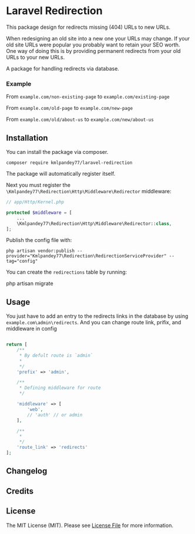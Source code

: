 # Laravel Redirection

This package design for redirects missing (404) URLs to new URLs.

When redesigning an old site into a new one your URLs may change. If your old site URLs were popular you probably want to retain your SEO worth. One way of doing this is by providing permanent redirects from your old URLs to your new URLs.

A package for handling redirects via database.


### Example
From `example.com/non-existing-page` to `example.com/existing-page`

From `example.com/old-page` to `example.com/new-page`

From `example.com/old/about-us` to `example.com/new/about-us`


## Installation
You can install the package via composer.

`composer require kmlpandey77/laravel-redirection`

The package will automatically register itself.

Next you must register the `\Kmlpandey77\Redirection\Http\Middleware\Redirector` middleware:


```php
// app/Http/Kernel.php

protected $middleware = [
    ...
    \Kmlpandey77\Redirection\Http\Middleware\Redirector::class,
];
```

Publish the config file with:

`php artisan vendor:publish --provider="Kmlpandey77\Redirection\RedirectionServiceProvider" --tag="config"`

You can create the `redirections` table by running:

php artisan migrate

## Usage
You just have to add an entry to the redirects links in the database by using `example.com\admin\redirects`. And you can change route link, prifix, and middleware in config

```php

return [
    /**
     * By defult route is `admin`
     *
     */
    'prefix' => 'admin',

    /**
     * Defining middleware for route
     */

    'middleware' => [
        'web',
        // 'auth' // or admin
    ],

    /**
     *
     */
    'route_link' => 'redirects'
];

```

## Changelog

## Credits

## License

The MIT License (MIT). Please see [License File](LICENSE.md) for more information.

